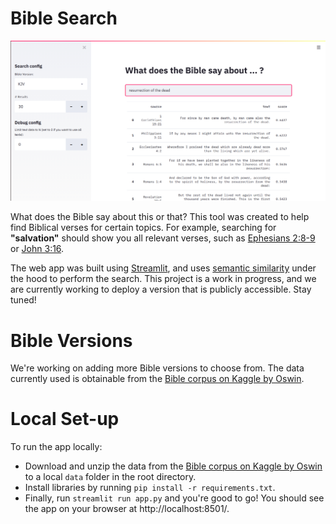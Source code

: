# Bible Search

![App Screenshot](/static/app_screenshot.png?raw=true)

What does the Bible say about this or that? This tool was created to help find Biblical verses for certain topics. For example, searching for **"salvation"** should show you all relevant verses, such as [Ephesians 2:8-9](https://www.biblegateway.com/passage/?search=Ephesians+2%3A8-9&version=NIV) or [John 3:16](https://www.biblegateway.com/passage/?search=john+3%3A16&version=NIV). 

The web app was built using [Streamlit](streamlit.io), and uses [semantic similarity](https://github.com/UKPLab/sentence-transformers) under the hood to perform the search. This project is a work in progress, and we are currently working to deploy a version that is publicly accessible. Stay tuned!

# Bible Versions
We're working on adding more Bible versions to choose from. The data currently used is obtainable from the [Bible corpus on Kaggle by Oswin](https://www.kaggle.com/oswinrh/bible). 

# Local Set-up
To run the app locally:
* Download and unzip the data from the [Bible corpus on Kaggle by Oswin](https://www.kaggle.com/oswinrh/bible) to a local `data` folder in the root directory.
* Install libraries by running `pip install -r requirements.txt`.
* Finally, run `streamlit run app.py` and you're good to go! You should see the app  on your browser at http://localhost:8501/.
